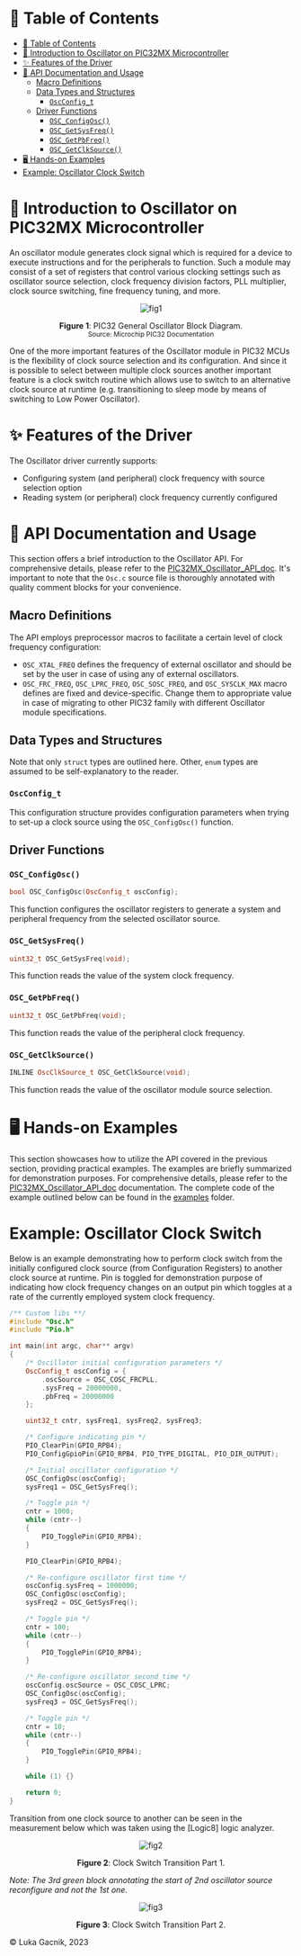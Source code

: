 # 📑 Table of Contents

- [📑 Table of Contents](#-table-of-contents)
- [📘 Introduction to Oscillator on PIC32MX Microcontroller](#-introduction-to-oscillator-on-pic32mx-microcontroller)
- [✨ Features of the Driver](#-features-of-the-driver)
- [📖 API Documentation and Usage](#-api-documentation-and-usage)
  - [Macro Definitions](#macro-definitions)
  - [Data Types and Structures](#data-types-and-structures)
    - [`OscConfig_t`](#oscconfig_t)
  - [Driver Functions](#driver-functions)
    - [`OSC_ConfigOsc()`](#osc_configosc)
    - [`OSC_GetSysFreq()`](#osc_getsysfreq)
    - [`OSC_GetPbFreq()`](#osc_getpbfreq)
    - [`OSC_GetClkSource()`](#osc_getclksource)
- [🖥️ Hands-on Examples](#️-hands-on-examples)
- [Example: Oscillator Clock Switch](#example-oscillator-clock-switch)

# 📘 Introduction to Oscillator on PIC32MX Microcontroller

An oscillator module generates clock signal which is required for a device to execute instructions and for the peripherals to function. Such a module may consist of a set of registers that control various clocking settings such as oscillator source selection, clock frequency division factors, PLL multiplier, clock source switching, fine frequency tuning, and more.

<div align="center">

<a id="fig1"></a>
![fig1](./img/osc_block.png)

**Figure 1**: PIC32 General Oscillator Block Diagram.<br>
<small>Source: Microchip PIC32 Documentation</small>

</div>

One of the more important features of the Oscillator module in PIC32 MCUs is the flexibility of clock source selection and its configuration. And since it is possible to select between multiple clock sources another important feature is a clock switch routine which allows use to switch to an alternative clock source at runtime (e.g. transitioning to sleep mode by means of switching to Low Power Oscillator).

# ✨ Features of the Driver

The Oscillator driver currently supports:
- Configuring system (and peripheral) clock frequency with source selection option
- Reading system (or peripheral) clock frequency currently configured

# 📖 API Documentation and Usage

This section offers a brief introduction to the Oscillator API. For comprehensive details, please refer to the [PIC32MX_Oscillator_API_doc](PIC32MX_Oscillator_API_doc.pdf). It's important to note that the `Osc.c` source file is thoroughly annotated with quality comment blocks for your convenience.

## Macro Definitions

The API employs preprocessor macros to facilitate a certain level of clock frequency configuration:
- `OSC_XTAL_FREQ` defines the frequency of external oscillator and should be set by the user in case of using any of external oscillators.
- `OSC_FRC_FREQ`, `OSC_LPRC_FREQ`, `OSC_SOSC_FREQ`, and `OSC_SYSCLK_MAX` macro defines are fixed and device-specific. Change them to appropriate value in case of migrating to other PIC32 family with different Oscillator module specifications.

## Data Types and Structures

Note that only `struct` types are outlined here. Other, `enum` types are assumed to be self-explanatory to the reader.

### `OscConfig_t`

This configuration structure provides configuration parameters when trying to set-up a clock source using the `OSC_ConfigOsc()` function.

## Driver Functions

### `OSC_ConfigOsc()`
```cpp
bool OSC_ConfigOsc(OscConfig_t oscConfig);
```
This function configures the oscillator registers to generate a system and peripheral frequency from
the selected oscillator source.

### `OSC_GetSysFreq()`
```cpp
uint32_t OSC_GetSysFreq(void);
```
This function reads the value of the system clock frequency.

### `OSC_GetPbFreq()`
```cpp
uint32_t OSC_GetPbFreq(void);
```
This function reads the value of the peripheral clock frequency.

### `OSC_GetClkSource()`
```cpp
INLINE OscClkSource_t OSC_GetClkSource(void);
```
This function reads the value of the oscillator module source selection.

# 🖥️ Hands-on Examples

This section showcases how to utilize the API covered in the previous section, providing practical examples. The examples are briefly summarized for demonstration purposes. For comprehensive details, please refer to the [PIC32MX_Oscillator_API_doc](PIC32MX_Oscillator_API_doc.pdf) documentation. The complete code of the example outlined below can be found in the [examples](examples) folder.

# Example: Oscillator Clock Switch

Below is an example demonstrating how to perform clock switch from the initially configured clock source (from Configuration Registers) to another clock source at runtime. Pin is toggled for demonstration purpose of indicating how clock frequency changes on an output pin which toggles at a rate of the currently employed system clock frequency.

```cpp
/** Custom libs **/
#include "Osc.h"
#include "Pio.h"

int main(int argc, char** argv)
{
	/* Oscillator initial configuration parameters */
	OscConfig_t oscConfig = {
		.oscSource = OSC_COSC_FRCPLL,
		.sysFreq = 20000000,
		.pbFreq = 20000000
	};

	uint32_t cntr, sysFreq1, sysFreq2, sysFreq3;

	/* Configure indicating pin */
	PIO_ClearPin(GPIO_RPB4);
	PIO_ConfigGpioPin(GPIO_RPB4, PIO_TYPE_DIGITAL, PIO_DIR_OUTPUT);

	/* Initial oscillator configuration */
	OSC_ConfigOsc(oscConfig);
	sysFreq1 = OSC_GetSysFreq();

	/* Toggle pin */
	cntr = 1000;
	while (cntr--)
	{
		PIO_TogglePin(GPIO_RPB4);
	}

	PIO_ClearPin(GPIO_RPB4);

	/* Re-configure oscillator first time */
	oscConfig.sysFreq = 1000000;
	OSC_ConfigOsc(oscConfig);
	sysFreq2 = OSC_GetSysFreq();

	/* Toggle pin */
	cntr = 100;
	while (cntr--)
	{
		PIO_TogglePin(GPIO_RPB4);
	}

	/* Re-configure oscillator second time */
	oscConfig.oscSource = OSC_COSC_LPRC;
	OSC_ConfigOsc(oscConfig);
	sysFreq3 = OSC_GetSysFreq();

	/* Toggle pin */
	cntr = 10;
	while (cntr--)
	{
		PIO_TogglePin(GPIO_RPB4);
	}

	while (1) {}

	return 0;
}
```

Transition from one clock source to another can be seen in the measurement below which was taken using the [Logic8] logic analyzer.

<div align="center">

<a id="fig2"></a>
![fig2](./img/osc_meas_0.png)

**Figure 2**: Clock Switch Transition Part 1.<br>

</div>

*Note: The 3rd green block annotating the start of 2nd oscillator source reconfigure and not the 1st one.*

<div align="center">

<a id="fig3"></a>
![fig3](./img/osc_meas_1.png)

**Figure 3**: Clock Switch Transition Part 2.<br>

</div>

&copy; Luka Gacnik, 2023